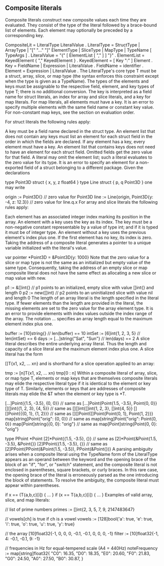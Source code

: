 ## Composite literals
Composite literals construct new composite values each time they are evaluated. They consist of the type of the literal followed by a brace-bound list of elements. Each element may optionally be preceded by a corresponding key.

CompositeLit  = LiteralType LiteralValue .
LiteralType   = StructType | ArrayType | "[" "..." "]" ElementType |
                SliceType | MapType | TypeName [ TypeArgs ] .
LiteralValue  = "{" [ ElementList [ "," ] ] "}" .
ElementList   = KeyedElement { "," KeyedElement } .
KeyedElement  = [ Key ":" ] Element .
Key           = FieldName | Expression | LiteralValue .
FieldName     = identifier .
Element       = Expression | LiteralValue .
The LiteralType's core type T must be a struct, array, slice, or map type (the syntax enforces this constraint except when the type is given as a TypeName). The types of the elements and keys must be assignable to the respective field, element, and key types of type T; there is no additional conversion. The key is interpreted as a field name for struct literals, an index for array and slice literals, and a key for map literals. For map literals, all elements must have a key. It is an error to specify multiple elements with the same field name or constant key value. For non-constant map keys, see the section on evaluation order.

For struct literals the following rules apply:

A key must be a field name declared in the struct type.
An element list that does not contain any keys must list an element for each struct field in the order in which the fields are declared.
If any element has a key, every element must have a key.
An element list that contains keys does not need to have an element for each struct field. Omitted fields get the zero value for that field.
A literal may omit the element list; such a literal evaluates to the zero value for its type.
It is an error to specify an element for a non-exported field of a struct belonging to a different package.
Given the declarations

type Point3D struct { x, y, z float64 }
type Line struct { p, q Point3D }
one may write

origin := Point3D{}                            // zero value for Point3D
line := Line{origin, Point3D{y: -4, z: 12.3}}  // zero value for line.q.x
For array and slice literals the following rules apply:

Each element has an associated integer index marking its position in the array.
An element with a key uses the key as its index. The key must be a non-negative constant representable by a value of type int; and if it is typed it must be of integer type.
An element without a key uses the previous element's index plus one. If the first element has no key, its index is zero.
Taking the address of a composite literal generates a pointer to a unique variable initialized with the literal's value.

var pointer *Point3D = &Point3D{y: 1000}
Note that the zero value for a slice or map type is not the same as an initialized but empty value of the same type. Consequently, taking the address of an empty slice or map composite literal does not have the same effect as allocating a new slice or map value with new.

p1 := &[]int{}    // p1 points to an initialized, empty slice with value []int{} and length 0
p2 := new([]int)  // p2 points to an uninitialized slice with value nil and length 0
The length of an array literal is the length specified in the literal type. If fewer elements than the length are provided in the literal, the missing elements are set to the zero value for the array element type. It is an error to provide elements with index values outside the index range of the array. The notation ... specifies an array length equal to the maximum element index plus one.

buffer := [10]string{}             // len(buffer) == 10
intSet := [6]int{1, 2, 3, 5}       // len(intSet) == 6
days := [...]string{"Sat", "Sun"}  // len(days) == 2
A slice literal describes the entire underlying array literal. Thus the length and capacity of a slice literal are the maximum element index plus one. A slice literal has the form

[]T{x1, x2, … xn}
and is shorthand for a slice operation applied to an array:

tmp := [n]T{x1, x2, … xn}
tmp[0 : n]
Within a composite literal of array, slice, or map type T, elements or map keys that are themselves composite literals may elide the respective literal type if it is identical to the element or key type of T. Similarly, elements or keys that are addresses of composite literals may elide the &T when the element or key type is *T.

[...]Point{{1.5, -3.5}, {0, 0}}     // same as [...]Point{Point{1.5, -3.5}, Point{0, 0}}
[][]int{{1, 2, 3}, {4, 5}}          // same as [][]int{[]int{1, 2, 3}, []int{4, 5}}
[][]Point{{{0, 1}, {1, 2}}}         // same as [][]Point{[]Point{Point{0, 1}, Point{1, 2}}}
map[string]Point{"orig": {0, 0}}    // same as map[string]Point{"orig": Point{0, 0}}
map[Point]string{{0, 0}: "orig"}    // same as map[Point]string{Point{0, 0}: "orig"}

type PPoint *Point
[2]*Point{{1.5, -3.5}, {}}          // same as [2]*Point{&Point{1.5, -3.5}, &Point{}}
[2]PPoint{{1.5, -3.5}, {}}          // same as [2]PPoint{PPoint(&Point{1.5, -3.5}), PPoint(&Point{})}
A parsing ambiguity arises when a composite literal using the TypeName form of the LiteralType appears as an operand between the keyword and the opening brace of the block of an "if", "for", or "switch" statement, and the composite literal is not enclosed in parentheses, square brackets, or curly braces. In this rare case, the opening brace of the literal is erroneously parsed as the one introducing the block of statements. To resolve the ambiguity, the composite literal must appear within parentheses.

if x == (T{a,b,c}[i]) { … }
if (x == T{a,b,c}[i]) { … }
Examples of valid array, slice, and map literals:

// list of prime numbers
primes := []int{2, 3, 5, 7, 9, 2147483647}

// vowels[ch] is true if ch is a vowel
vowels := [128]bool{'a': true, 'e': true, 'i': true, 'o': true, 'u': true, 'y': true}

// the array [10]float32{-1, 0, 0, 0, -0.1, -0.1, 0, 0, 0, -1}
filter := [10]float32{-1, 4: -0.1, -0.1, 9: -1}

// frequencies in Hz for equal-tempered scale (A4 = 440Hz)
noteFrequency := map[string]float32{
	"C0": 16.35, "D0": 18.35, "E0": 20.60, "F0": 21.83,
	"G0": 24.50, "A0": 27.50, "B0": 30.87,
}
